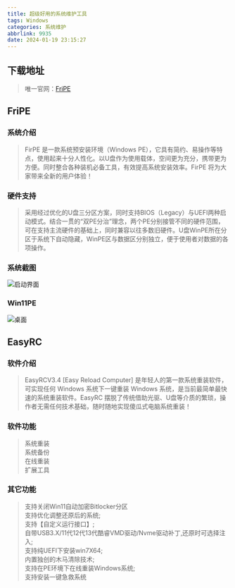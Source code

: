 ```yaml
---
title: 超级好用的系统维护工具
tags: Windows
categories: 系统维护
abbrlink: 9935
date: 2024-01-19 23:15:27
---
```

## 下载地址  
>唯一官网：[FriPE](https://www.firpe.cn/#down)    
## FriPE  
### 系统介绍  
>FirPE 是一款系统预安装环境（Windows PE），它具有简约、易操作等特点，使用起来十分人性化。以U盘作为使用载体，空间更为充分，携带更为方便。同时整合各种装机必备工具，有效提高系统安装效率。FirPE 将为大家带来全新的用户体验！
### 硬件支持  
>采用经过优化的U盘三分区方案，同时支持BIOS（Legacy）与UEFI两种启动模式。结合一贯的“双PE分治”理念，两个PE分别接管不同的硬件范围，可在支持主流硬件的基础上，同时兼容以往多数旧硬件。U盘WinPE所在分区于系统下自动隐藏，WinPE区与数据区分别独立，便于使用者对数据的各项操作。
### 系统截图  
![启动界面](https://firpe.cn/wp-content/uploads/2021/11/FirPE-boot-menu.png)
### Win11PE  
![桌面](https://firpe.cn/wp-content/uploads/2024/01/FirPE-1.png)
## EasyRC  
### 软件介绍  
>EasyRCV3.4 [Easy Reload Computer] 是年轻人的第一款系统重装软件，可实现任何 Windows 系统下一键重装 Windows 系统，是当前最简单最快速的系统重装软件。EasyRC 摆脱了传统借助光驱、U盘等介质的繁琐，操作者无需任何技术基础，随时随地实现傻瓜式电脑系统重装！
### 软件功能  
>系统重装  
>系统备份  
>在线重装  
>扩展工具
### 其它功能  
>支持关闭Win11自动加密Bitlocker分区  
>支持优化调整还原后的系统;  
>支持【自定义运行接口】;  
>自带USB3.X/11代12代13代酷睿VMD驱动/Nvme驱动补丁,还原时可选择注入;  
>支持纯UEFI下安装win7X64;  
>内置独创的木马清除技术;  
>支持在PE环境下在线重装Windows系统;  
>支持安装一键急救系统